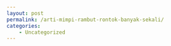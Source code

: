 ```yaml
---
layout: post
permalink: /arti-mimpi-rambut-rontok-banyak-sekali/
categories:
    - Uncategorized
---
```


